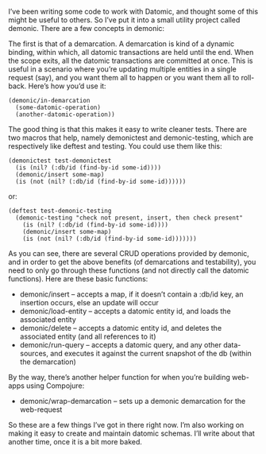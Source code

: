 I’ve been writing some code to work with Datomic, and thought some of this might be useful to others. So I’ve put it into a small utility project called demonic. There are a few concepts in demonic:

The first is that of a demarcation. A demarcation is kind of a dynamic binding, within which, all datomic transactions are held until the end. When the scope exits, all the datomic transactions are committed at once. This is useful in a scenario where you’re updating multiple entities in a single request (say), and you want them all to happen or you want them all to roll-back. Here’s how you’d use it:

    (demonic/in-demarcation
      (some-datomic-operation)
      (another-datomic-operation))

The good thing is that this makes it easy to write cleaner tests. There are two macros that help, namely demonictest and demonic-testing, which are respectively like deftest and testing. You could use them like this:

    (demonictest test-demonictest
      (is (nil? (:db/id (find-by-id some-id))))
      (demonic/insert some-map)
      (is (not (nil? (:db/id (find-by-id some-id))))))

or:

    (deftest test-demonic-testing
      (demonic-testing "check not present, insert, then check present" 
        (is (nil? (:db/id (find-by-id some-id))))
        (demonic/insert some-map)
        (is (not (nil? (:db/id (find-by-id some-id)))))))

As you can see, there are several CRUD operations provided by demonic, and in order to get the above benefits (of demarcations and testability), you need to only go through these functions (and not directly call the datomic functions). Here are these basic functions:

* demonic/insert – accepts a map, if it doesn’t contain a :db/id key, an insertion occurs, else an update will occur
* demonic/load-entity – accepts a datomic entity id, and loads the associated entity
* demonic/delete – accepts a datomic entity id, and deletes the associated entity (and all references to it)
* demonic/run-query – accepts a datomic query, and any other data-sources, and executes it against the current snapshot of the db (within the demarcation)

By the way, there’s another helper function for when you’re building web-apps using Compojure:

* demonic/wrap-demarcation – sets up a demonic demarcation for the web-request

So these are a few things I’ve got in there right now. I’m also working on making it easy to create and maintain datomic schemas. I’ll write about that another time, once it is a bit more baked.
